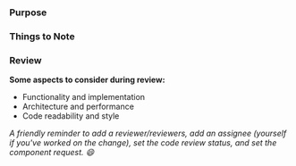 ### Purpose

### Things to Note

### Review

**Some aspects to consider during review:**
* Functionality and implementation
* Architecture and performance
* Code readability and style

_A friendly reminder to add a reviewer/reviewers, add an assignee (yourself if you've worked on the change), set the code review status, and set the component request. :smile:_
